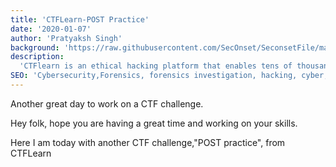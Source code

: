 ```yaml
---
title: 'CTFLearn-POST Practice'
date: '2020-01-07'
author: 'Pratyaksh Singh'
background: 'https://raw.githubusercontent.com/SecOnset/SeconsetFile/master/writeups_pratyaksh/CTFLearn/CTFLearn%20SS/sqli.jpg'
description:
  'CTFlearn is an ethical hacking platform that enables tens of thousands to learn, practice, and compete. Here in this challenge we are going to have a look on a forensics based problem.'
SEO: 'Cybersecurity,Forensics, forensics investigation, hacking, cyber, binwalk,stego,steganography,stegsolve,foremost ,CTFlearn, CTF, Capture the flag'
---
```


Another great day to work on a CTF challenge.

Hey folk, hope you are having a great time and working on your skills. 

Here I am today with another CTF challenge,"POST practice", from CTFLearn
